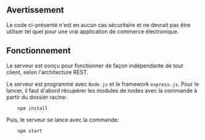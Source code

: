 ## Avertissement
Le code ci-présenté n'est en aucun cas sécuritaire et ne devrait pas être utiliser tel quel pour une vrai application de commerce électronique.

## Fonctionnement
Le serveur est conçu pour fonctionner de façon indépendante de tout client, selon l'architecture REST.

Le serveur est programmé avec `Node.js` et le framework `express.js`. Pour le lancer, il faut d'abord récupérer les modules de nodes avec la commande à partir du dossier racine:
```
    npm install
```
Puis, le serveur se lance avec la commande:
```
    npm start
```
